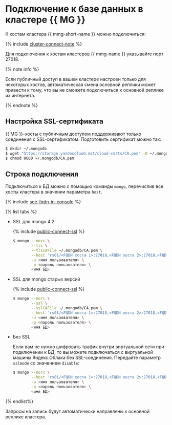 # Подключение к базе данных в кластере {{ MG }}

К хостам кластера {{ mmg-short-name }} можно подключиться:

{% include [cluster-connect-note](../../_includes/mdb/cluster-connect-note.md) %}

Для подключения к хостам кластеров {{ mmg-name }} указывайте порт 27018.

{% note info %}

Если публичный доступ в вашем кластере настроен только для некоторых хостов, автоматическая смена основной реплики может привести к тому, что вы не сможете подключиться к основной реплике из интернета.

{% endnote %}

## Настройка SSL-сертификата

{{ MG }}-хосты с публичным доступом поддерживают только соединения с SSL-сертификатом. Подготовить сертификат можно так:

```bash
$ mkdir ~/.mongodb
$ wget "https://storage.yandexcloud.net/cloud-certs/CA.pem" -O ~/.mongodb/CA.pem
$ chmod 0600 ~/.mongodb/CA.pem
```

## Строка подключения

Подключиться к БД можно с помощью команды `mongo`, перечислив все хосты кластера в значении параметра `host`.

{% include [see-fqdn-in-console](../../_includes/mdb/see-fqdn-in-console.md) %}

{% list tabs %}

- SSL для mongo 4.2

  {% include [public-connect-ssl](../../_includes/mdb/public-connect-ssl.md) %}

  ```bash
  $ mongo --norc \
          --tls \
          --tlsCAFile ~/.mongodb/CA.pem \
          --host 'rs01/<FQDN хоста 1>:27018,<FQDN хоста 2>:27018,<FQDN хоста N>:27018' \
          -u <имя пользователя> \
          -p <пароль пользователя> \
          <имя БД>
  ```

- SSL для mongo старых версий

  {% include [public-connect-ssl](../../_includes/mdb/public-connect-ssl.md) %}

  ```bash
  $ mongo --norc \
          --ssl \
          --sslCAFile ~/.mongodb/CA.pem \
          --host 'rs01/<FQDN хоста 1>:27018,<FQDN хоста 2>:27018,<FQDN хоста N>:27018' \
          -u <имя пользователя> \
          -p <пароль пользователя> \
          <имя БД>
  ```
  

- Без SSL

  Если вам не нужно шифровать трафик внутри виртуальной сети при подключении к БД, то вы можете подключаться с виртуальной машины Яндекс.Облака без SSL-соединения. Передайте параметр `sslmode` со значением `disable`:
  
  ```bash
  $ mongo --norc \
          --host 'rs01/<FQDN хоста 1>:27018,<FQDN хоста 2>:27018,<FQDN хоста N>:27018' \
          -u <имя пользователя> \
          -p <пароль пользователя> \
          <имя БД>
  ```

{% endlist%}

Запросы на запись будут автоматически направлены к основной реплике кластера.
